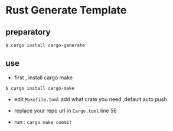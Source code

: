# Rust Generate Template

## preparatory

```shell
$ cargo install cargo-generate
```

## use

- first , install cargo make

```shell
$ cargo install cargo-make
```

- edit `Makefile.toml` add what crate you need ,default auto push 

- replace your repo url in `Cargo.toml` line 56 

- run : `cargo make commit` 
